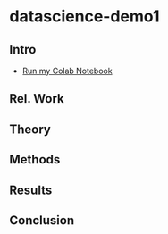 # datascience-demo1

## Intro
* [Run my Colab Notebook](https://colab.research.google.com/drive/1fZvLkmwEwtYPgLzPrRtIshiQnjt0FOyi#scrollTo=8Zm6mZB4CuJz)
## Rel. Work

## Theory

## Methods

## Results

## Conclusion
